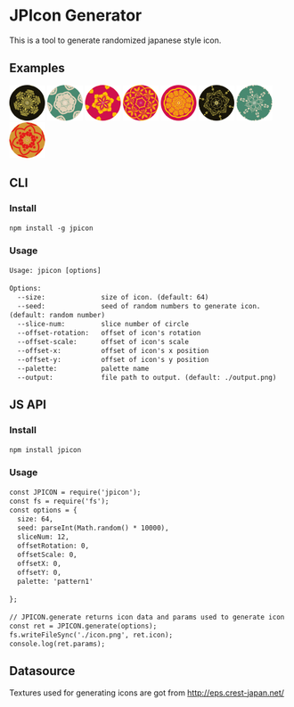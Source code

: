# JPIcon Generator

This is a tool to generate randomized japanese style icon.

## Examples
![](https://github.com/ysm001/jpicon-generator/blob/master/examples/seed-2.png)
![](https://github.com/ysm001/jpicon-generator/blob/master/examples/seed-3.png)
![](https://github.com/ysm001/jpicon-generator/blob/master/examples/seed-12.png)
![](https://github.com/ysm001/jpicon-generator/blob/master/examples/seed-6.png)
![](https://github.com/ysm001/jpicon-generator/blob/master/examples/seed-9.png)
![](https://github.com/ysm001/jpicon-generator/blob/master/examples/seed-1234567.png)
![](https://github.com/ysm001/jpicon-generator/blob/master/examples/seed-12345678.png)
![](https://github.com/ysm001/jpicon-generator/blob/master/examples/seed-123456789.png)

## CLI
### Install
`npm install -g jpicon`

### Usage
```
Usage: jpicon [options]

Options:
  --size:              size of icon. (default: 64)
  --seed:              seed of random numbers to generate icon. (default: random number)
  --slice-num:         slice number of circle
  --offset-rotation:   offset of icon's rotation
  --offset-scale:      offset of icon's scale
  --offset-x:          offset of icon's x position
  --offset-y:          offset of icon's y position
  --palette:           palette name
  --output:            file path to output. (default: ./output.png)
```

## JS API
### Install
`npm install jpicon`

### Usage
```
const JPICON = require('jpicon');
const fs = require('fs');
const options = {
  size: 64,
  seed: parseInt(Math.random() * 10000),
  sliceNum: 12,
  offsetRotation: 0,
  offsetScale: 0,
  offsetX: 0,
  offsetY: 0,
  palette: 'pattern1'

};

// JPICON.generate returns icon data and params used to generate icon
const ret = JPICON.generate(options);
fs.writeFileSync('./icon.png', ret.icon);
console.log(ret.params);
```

## Datasource
Textures used for generating icons are got from http://eps.crest-japan.net/